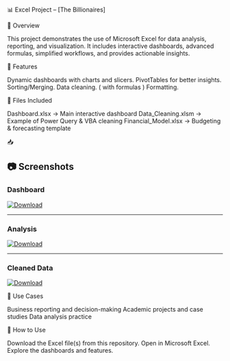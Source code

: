 📊 Excel Project – [The Billionaires]

📌 Overview

This project demonstrates the use of Microsoft Excel for data analysis, reporting, and visualization. It includes interactive dashboards, advanced formulas, simplified workflows, and provides actionable insights.

🚀 Features

Dynamic dashboards with charts and slicers.
PivotTables for better insights.
Sorting/Merging.
Data cleaning. ( with formulas )
Formatting.

📂 Files Included

Dashboard.xlsx → Main interactive dashboard
Data_Cleaning.xlsm → Example of Power Query & VBA cleaning
Financial_Model.xlsx → Budgeting & forecasting template

📥 

## 📷 Screenshots  

### Dashboard  
[![Download](https://img.shields.io/badge/Download-Dashboard.png-lightgrey)](./Dashboard.png)  

---

### Analysis  
[![Download](https://img.shields.io/badge/Download-Analysis.png-lightgrey)](./Analysis.png)  

---

### Cleaned Data  
[![Download](https://img.shields.io/badge/Download-Cleaned_Data.png-lightgrey)](./Cleaned_Data.png)  


🎯 Use Cases

Business reporting and decision-making
Academic projects and case studies
Data analysis practice

📖 How to Use

Download the Excel file(s) from this repository.
Open in Microsoft Excel.
Explore the dashboards and features.
